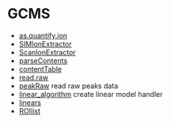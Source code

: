 # GCMS



+ [as.quantify.ion](GCMS/as.quantify.ion.1) 
+ [SIMIonExtractor](GCMS/SIMIonExtractor.1) 
+ [ScanIonExtractor](GCMS/ScanIonExtractor.1) 
+ [parseContents](GCMS/parseContents.1) 
+ [contentTable](GCMS/contentTable.1) 
+ [read.raw](GCMS/read.raw.1) 
+ [peakRaw](GCMS/peakRaw.1) read raw peaks data
+ [linear_algorithm](GCMS/linear_algorithm.1) create linear model handler
+ [linears](GCMS/linears.1) 
+ [ROIlist](GCMS/ROIlist.1) 
